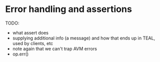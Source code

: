 # Error handling and assertions


TODO: 
- what assert does
- supplying additional info (a message) and how that ends up in TEAL, used by clients, etc
- note again that we can't trap AVM errors
- op.err()
